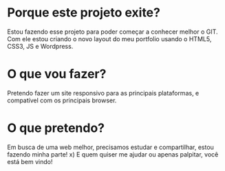 # Porque este projeto exite?

Estou fazendo esse projeto para poder começar a conhecer melhor o GIT. Com ele estou criando o novo layout do meu portfolio usando o HTML5, CSS3, JS e Wordpress.

# O que vou fazer?

Pretendo fazer um site responsivo para as principais plataformas, e compatível com os principais browser.

# O que pretendo?

Em busca de uma web melhor, precisamos estudar e compartilhar, estou fazendo minha parte! x) E quem quiser me ajudar ou apenas palpitar, você está bem vindo!